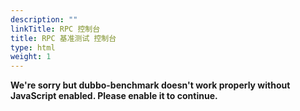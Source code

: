 ```yaml
---
description: ""
linkTitle: RPC 控制台
title: RPC 基准测试 控制台
type: html
weight: 1
---
```


<html lang="">
<head>
    <meta charset="utf-8">
    <meta http-equiv="X-UA-Compatible" content="IE=edge">
    <meta name="viewport" content="width=device-width,initial-scale=1">
    <title>dubbo-benchmark</title>
    <script defer="defer" src="/static/js/chunk-vendors.js"></script>
    <script defer="defer" src="/static/js/app.js"></script>
    <link href="/static/css/chunk-vendors.css" rel="stylesheet">
    <link href="/static/css/app.css" rel="stylesheet">
</head>
<body>
<noscript><strong>We're sorry but dubbo-benchmark doesn't work properly without JavaScript enabled. Please enable it to
    continue.</strong></noscript>
<div id="app"></div>
</body>
</html>

